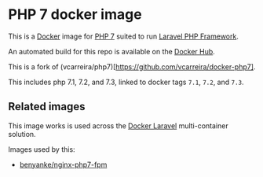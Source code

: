 # PHP 7 docker image

This is a [Docker](http://www.docker.com) image for [PHP 7](http://php.net/) suited to run [Laravel PHP Framework](http://laravel.com/).

An automated build for this repo is available on the [Docker Hub](https://registry.hub.docker.com/u/benyanke/php7/).

This is a fork of (vcarreira/php7)[https://github.com/vcarreira/docker-php7].

This includes php 7.1, 7.2, and 7.3, linked to docker tags `7.1`, `7.2`, and `7.3`.

## Related images
This image works is used across the [Docker Laravel](https://github.com/vcarreira/docker-laravel) multi-container solution.

Images used by this:
  - [benyanke/nginx-php7-fpm](https://hub.docker.com/r/benyanke/nginx-php7-fpm) 
